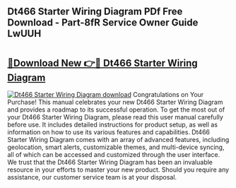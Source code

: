 ## Dt466 Starter Wiring Diagram PDf Free Download - Part-8fR Service Owner Guide LwUUH

# <h2><a href="http://dfrjt2.blite.top/?on=Dt466+Starter+Wiring+Diagram">🔗Download New 👉🔴 Dt466 Starter Wiring Diagram</a></h2>

[![Dt466 Starter Wiring Diagram download](https://i.imgur.com/lujVjoI.png)](http://dfrjt2.blite.top/?on=Dt466+Starter+Wiring+Diagram)
Congratulations on Your Purchase! This manual celebrates your new Dt466 Starter Wiring Diagram and provides a roadmap to its successful operation. To get the most out of your Dt466 Starter Wiring Diagram, please read this user manual carefully before use. It includes detailed instructions for product setup, as well as information on how to use its various features and capabilities. Dt466 Starter Wiring Diagram comes with an array of advanced features, including geolocation, smart alerts, customizable themes, and multi-device syncing, all of which can be accessed and customized through the user interface. We trust that the Dt466 Starter Wiring Diagram has been an invaluable resource in your efforts to master your new product. Should you require any assistance, our customer service team is at your disposal.
